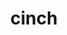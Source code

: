 ---
title: "cinch"
layout: cache
categories: [package, v0.18.1]
meta: {"versions": ["master"], "compilers": ["gcc@=7.5.0"], "oss": ["ubuntu18.04"], "platforms": ["linux"], "targets": ["x86_64"], "stacks": ["e4s", "root"], "num_specs": 1, "num_specs_by_stack": {"root": 1, "e4s": 1}}
spec_details: [{"hash": "nbvuq7ikrsaybsreww5rbi5ds7mzkc37", "compiler": "gcc@=7.5.0", "versions": ["master"], "os": "ubuntu18.04", "platform": "linux", "target": "x86_64", "variants": [], "stacks": ["root", "e4s"], "size": "-", "tarball": "https://binaries.spack.io/v0.18.1/build_cache/linux-ubuntu18.04-x86_64/gcc-7.5.0/cinch-master/linux-ubuntu18.04-x86_64-gcc-7.5.0-cinch-master-nbvuq7ikrsaybsreww5rbi5ds7mzkc37.spack"}]
---